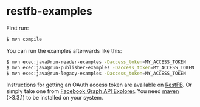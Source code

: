 # restfb-examples

First run:

```bash
$ mvn compile
```

You can run the examples afterwards like this:

```bash
$ mvn exec:java@run-reader-examples -Daccess_token=MY_ACCESS_TOKEN
$ mvn exec:java@run-publisher-examples -Daccess_token=MY_ACCESS_TOKEN
$ mvn exec:java@run-legacy-examples -Daccess_token=MY_ACCESS_TOKEN
```

Instructions for getting an OAuth access token are available on [RestFB](http://restfb.com).
Or simply take one from [Facebook Graph API Explorer]([https://developers.facebook.com/tools/explorer/]).
You need [maven](https://maven.apache.org/) (>3.3.1) to be installed on your system.